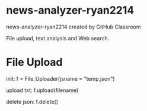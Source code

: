 # news-analyzer-ryan2214
news-analyzer-ryan2214 created by GitHub Classroom

File upload, text analysis and Web search.

# File Upload

init: f = File_Uploader(jsname = "temp.json")

upload txt: f.upload(filename)

delete json: f.delete()

